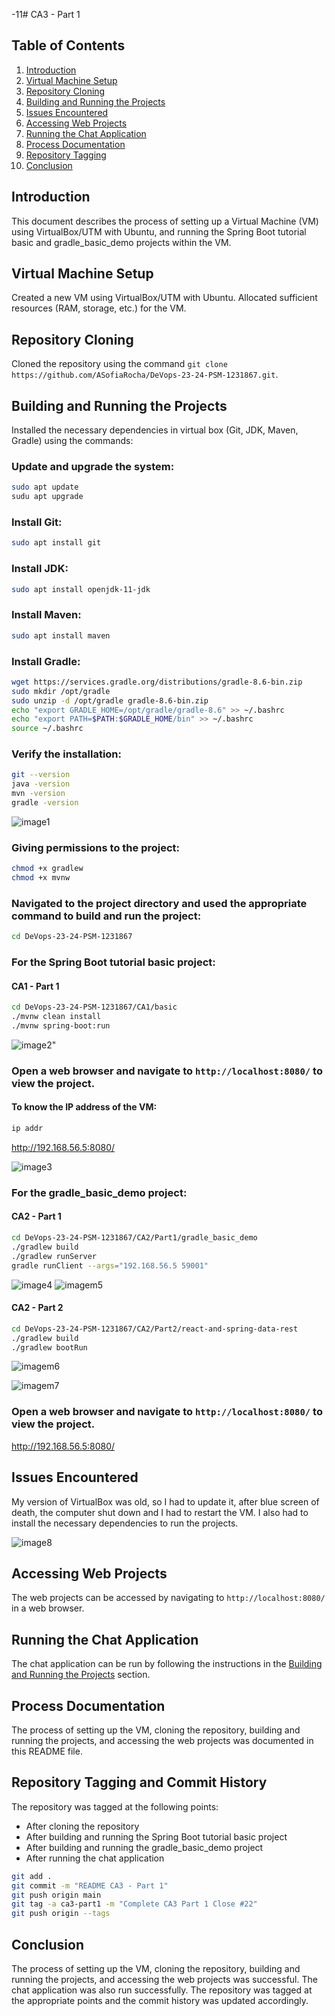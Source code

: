 -11# CA3 - Part 1

## Table of Contents
1. [Introduction](#introduction)
2. [Virtual Machine Setup](#virtual-machine-setup)
3. [Repository Cloning](#repository-cloning)
4. [Building and Running the Projects](#building-and-running-the-projects)
5. [Issues Encountered](#issues-encountered)
6. [Accessing Web Projects](#accessing-web-projects)
7. [Running the Chat Application](#running-the-chat-application)
8. [Process Documentation](#process-documentation)
9. [Repository Tagging](#repository-tagging)
10. [Conclusion](#conclusion)

## Introduction
This document describes the process of setting up a Virtual Machine (VM) using VirtualBox/UTM with Ubuntu, and running the Spring Boot tutorial basic and gradle_basic_demo projects within the VM.

## Virtual Machine Setup
Created a new VM using VirtualBox/UTM with Ubuntu. Allocated sufficient resources (RAM, storage, etc.) for the VM.

## Repository Cloning
Cloned the repository using the command `git clone https://github.com/ASofiaRocha/DeVops-23-24-PSM-1231867.git`.

## Building and Running the Projects
Installed the necessary dependencies in virtual box (Git, JDK, Maven, Gradle) using the commands:

### Update and upgrade the system:
```bash
sudo apt update
sudu apt upgrade
```

### Install Git:
```bash
sudo apt install git
```

### Install JDK:
```bash
sudo apt install openjdk-11-jdk
```

### Install Maven:
```bash
sudo apt install maven
```

### Install Gradle:
```bash
wget https://services.gradle.org/distributions/gradle-8.6-bin.zip
sudo mkdir /opt/gradle
sudo unzip -d /opt/gradle gradle-8.6-bin.zip
echo "export GRADLE_HOME=/opt/gradle/gradle-8.6" >> ~/.bashrc
echo "export PATH=$PATH:$GRADLE_HOME/bin" >> ~/.bashrc
source ~/.bashrc
```

### Verify the installation:
```bash
git --version
java -version
mvn -version
gradle -version
```
![image1](Versoes.png)

### Giving permissions to the project:
```bash
chmod +x gradlew
chmod +x mvnw
```

### Navigated to the project directory and used the appropriate command to build and run the project:  
```bash
cd DeVops-23-24-PSM-1231867
```

### For the Spring Boot tutorial basic project:
#### CA1 - Part 1
```bash
cd DeVops-23-24-PSM-1231867/CA1/basic
./mvnw clean install
./mvnw spring-boot:run
```
![image2](CA1.png)"

### Open a web browser and navigate to `http://localhost:8080/` to view the project.
#### To know the IP address of the VM:
```bash
ip addr
```
http://192.168.56.5:8080/

![image3](localhost.png)

### For the gradle_basic_demo project:
#### CA2 - Part 1
```bash
cd DeVops-23-24-PSM-1231867/CA2/Part1/gradle_basic_demo
./gradlew build
./gradlew runServer
gradle runClient --args="192.168.56.5 59001"
```
![image4](CA2-Part1.png)
![imagem5](CA2-Part1_2.png)
#### CA2 - Part 2
```bash
cd DeVops-23-24-PSM-1231867/CA2/Part2/react-and-spring-data-rest
./gradlew build
./gradlew bootRun
```
![imagem6](CA2-Part2.png)

![imagem7](CA2-Part2_2.png)

### Open a web browser and navigate to `http://localhost:8080/` to view the project.
http://192.168.56.5:8080/

## Issues Encountered
My version of VirtualBox was old, so I had to update it, after blue screen of death, the computer shut down and I had to restart the VM.
I also had to install the necessary dependencies to run the projects. 

![image8](VBUp.png)

## Accessing Web Projects
The web projects can be accessed by navigating to `http://localhost:8080/` in a web browser.

## Running the Chat Application
The chat application can be run by following the instructions in the [Building and Running the Projects](#building-and-running-the-projects) section.

## Process Documentation
The process of setting up the VM, cloning the repository, building and running the projects, and accessing the web projects was documented in this README file.

## Repository Tagging and Commit History
The repository was tagged at the following points:
- After cloning the repository
- After building and running the Spring Boot tutorial basic project
- After building and running the gradle_basic_demo project
- After running the chat application
```bash
git add .
git commit -m "README CA3 - Part 1"
git push origin main
git tag -a ca3-part1 -m "Complete CA3 Part 1 Close #22"
git push origin --tags
```
## Conclusion
The process of setting up the VM, cloning the repository, building and running the projects, and accessing the web projects was successful. 
The chat application was also run successfully. The repository was tagged at the appropriate points and the commit history was updated accordingly.
```
